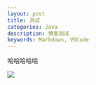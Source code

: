 ```yaml
---
layout: post
title: 测试
categories: Java
description: 博客测试
keywords: Markdown, VSCode
---
```


哈哈哈哈哈

![](/images/posts/beijign/1.jpg)
